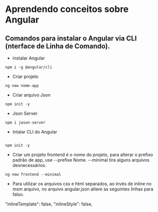 <h1>Aprendendo conceitos sobre Angular</h1>

<h2>Comandos para instalar o Angular via CLI (nterface de Linha de Comando).</h2>

- instalar Angular
```
npm i -g @angular/cli
```

- Criar projeto
```
ng new nome-app
```

- Criar arquivo Json
```
npm init -y
```

- Json Server
```
npm i jason-server

```
- Intalar CLI do Angular
```

npm init -y
```
- Criar um projeto frontend é o nome do projeto, para alterar o prefixo padrão de app, use --prefixe Nome. --minimal tira alguns arquivos desnecessários.

```
ng new frontend --minimal
```

- Para utilizar os arquivos css e html separados, ao invés de inline no msm arquivo, no arquivo angular.json altere as seguintes linhas para falso.

"inlineTemplate": false,
"inlineStyle": false,